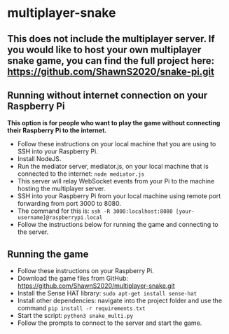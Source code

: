 # multiplayer-snake

## This does not include the multiplayer server. If you would like to host your own multiplayer snake game, you can find the full project here: https://github.com/ShawnS2020/snake-pi.git

## Running without internet connection on your Raspberry Pi

**This option is for people who want to play the game without connecting their Raspberry Pi to the internet.**
- Follow these instructions on your local machine that you are using to SSH into your Raspberry Pi.
- Install NodeJS.
- Run the mediator server, mediator.js, on your local machine that is connected to the internet: `node mediator.js`
- This server will relay WebSocket events from your Pi to the machine hosting the multiplayer server.
- SSH into your Raspberry Pi from your local machine using remote port forwarding from port 3000 to 8080.
- The command for this is: `ssh -R 3000:localhost:8080 [your-username]@raspberrypi.local`
- Follow the instructions below for running the game and connecting to the server.

## Running the game

- Follow these instructions on your Raspberry Pi.
- Download the game files from GitHub: https://github.com/ShawnS2020/multiplayer-snake.git
- Install the Sense HAT library: `sudo apt-get install sense-hat`
- Install other dependencies: navigate into the project folder and use the command `pip install -r requirements.txt`
- Start the script: `python3 snake_multi.py`
- Follow the prompts to connect to the server and start the game.
